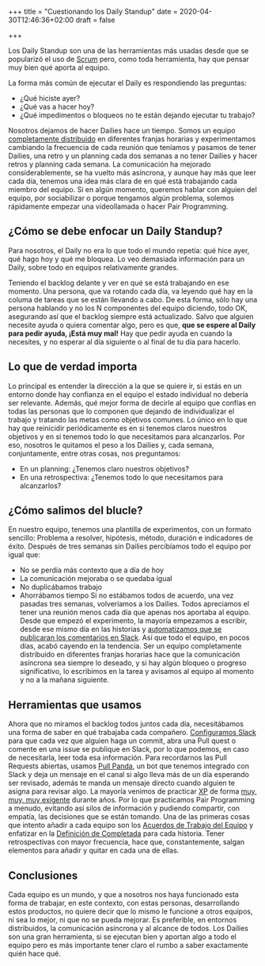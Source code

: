 +++
title = "Cuestionando los Daily Standup"
date = 2020-04-30T12:46:36+02:00
draft = false

+++

Los Daily Standup son una de las herramientas m&aacute;s usadas desde que se populariz&oacute; el uso de [Scrum](https://www.scrum.org/resources/what-is-a-daily-scrum) pero, como toda herramienta, hay que pensar muy bien qu&eacute; aporta al equipo.

La forma m&aacute;s com&uacute;n de ejecutar el Daily es respondiendo las preguntas:
* &iquest;Qu&eacute; hiciste ayer?
* &iquest;Qu&eacute; vas a hacer hoy?
* &iquest;Qu&eacute; impedimentos o bloqueos no te est&aacute;n dejando ejecutar tu trabajo?

Nosotros dejamos de hacer Dailies hace un tiempo.
Somos un equipo [completamente distribuido](https://timezone.io/team/spring-cloud-services) en diferentes franjas horarias y experimentamos cambiando la frecuencia de cada reuni&oacute;n que ten&iacute;amos y pasamos de tener Dailies, una retro y un planning cada dos semanas a no tener Dailies y hacer retros y planning cada semana.
La comunicaci&oacute;n ha mejorado considerablemente, se ha vuelto m&aacute;s as&iacute;ncrona, y aunque hay m&aacute;s que leer cada d&iacute;a, tenemos una idea m&aacute;s clara de en qu&eacute; est&aacute; trabajando cada miembro del equipo.
Si en alg&uacute;n momento, queremos hablar con alguien del equipo, por sociabilizar o porque tengamos alg&uacute;n problema, solemos r&aacute;pidamente empezar una videollamada o hacer Pair Programming.

## &iquest;C&oacute;mo se debe enfocar un Daily Standup?

Para nosotros, el Daily no era lo que todo el mundo repet&iacute;a: qu&eacute; hice ayer, qu&eacute; hago hoy y qu&eacute; me bloquea. Lo veo demasiada informaci&oacute;n para un Daily, sobre todo en equipos relativamente grandes.

Teniendo el backlog delante y ver en qu&eacute; se est&aacute; trabajando en ese momento.
Una persona, que va rotando cada d&iacute;a, va leyendo qu&eacute; hay en la columa de tareas que se est&aacute;n llevando a cabo. De esta forma, s&oacute;lo hay una persona hablando y no los N componentes del equipo diciendo, todo OK, asegurando as&iacute; que el backlog siempre est&aacute; actualizado. Salvo que alguien necesite ayuda o quiera comentar algo, pero es que, **que se espere al Daily para pedir ayuda, &iexcl;Est&aacute; muy mal!** Hay que pedir ayuda en cuando la necesites, y no esperar al d&iacute;a siguiente o al final de tu d&iacute;a para hacerlo.

## Lo que de verdad importa

Lo principal es entender la direcci&oacute;n a la que se quiere ir, si est&aacute;s en un entorno donde hay confianza en el equipo el estado individual no deber&iacute;a ser relevante. Adem&aacute;s, qu&eacute; mejor forma de decirle al equipo que conf&iacute;as en todas las personas que lo componen que dejando de individualizar el trabajo y tratando las metas como objetivos comunes.
Lo &uacute;nico en lo que hay que reinicidir peri&oacute;dicamente es en si tenemos claros nuestros objetivos y en si tenemos todo lo que necesitamos para alcanzarlos.
Por eso, nosotros le quitamos el peso a los Dailies y, cada semana, conjuntamente, entre otras cosas, nos preguntamos:
* En un planning: &iquest;Tenemos claro nuestros objetivos?
* En una retrospectiva: &iquest;Tenemos todo lo que necesitamos para alcanzarlos?

## &iquest;C&oacute;mo salimos del blucle?

En nuestro equipo, tenemos una plantilla de experimentos, con un formato sencillo:
Problema a resolver, hip&oacute;tesis, m&eacute;todo, duraci&oacute;n e indicadores de &eacute;xito.
Despu&eacute;s de tres semanas sin Dailies percib&iacute;amos todo el equipo por igual que:
* No se perd&iacute;a m&aacute;s contexto que a d&iacute;a de hoy
* La comunicaci&oacute;n mejoraba o se quedaba igual
* No duplic&aacute;bamos trabajo
* Ahorr&aacute;bamos tiempo
Si no est&aacute;bamos todos de acuerdo, una vez pasadas tres semanas, volver&iacute;amos a los Dailies. 
Todos apreciamos el tener una reuni&oacute;n menos cada d&iacute;a que apenas nos aportaba al equipo.
Desde que empez&oacute; el experimento, la mayor&iacute;a empezamos a escribir, desde ese mismo d&iacute;a en las historias y [automatizamos que se publicaran los comentarios en Slack](https://slack.github.com/). As&iacute; que todo el equipo, en pocos d&iacute;as, acab&oacute; cayendo en la tendencia.
Ser un equipo completamente distribuido en diferentes franjas horarias hace que la comunicaci&oacute;n as&iacute;ncrona sea siempre lo deseado, y si hay alg&uacute;n bloqueo o progreso significativo, lo escribimos en la tarea y avisamos al equipo al momento y no a la ma&ntilde;ana siguiente.

## Herramientas que usamos

Ahora que no miramos  el backlog todos juntos cada d&iacute;a, necesit&aacute;bamos una forma de saber en qu&eacute; trabajaba cada compa&ntilde;ero.
[Configuramos Slack](https://slack.github.com/) para que cada vez que alguien haga un commit, abra una Pull quest o comente en una issue se publique en Slack, por lo que podemos, en caso de necesitarla, leer toda esa informaci&oacute;n.
Para recordarnos las Pull Requests abiertas, usamos [Pull Panda](https://pullreminders.com), un bot que tenemos integrado con Slack y deja un mensaje en el canal si algo lleva m&aacute;s de un d&iacute;a esperando ser revisado, adem&aacute;s te manda un mensaje directo cuando alguien te asigna para revisar algo.
La mayor&iacute;a venimos de practicar [XP](https://en.wikipedia.org/wiki/Extreme_programming) de forma [muy, muy, muy exigente](https://builttoadapt.io/pivotal-labs-a-very-different-type-of-consultancy-9b47a27f0388) durante a&ntilde;os. Por lo que practicamos Pair Programming a menudo, evitando as&iacute; silos de informaci&oacute;n y pudiendo compartir, con empat&iacute;a, las decisiones que se est&aacute;n tomando.
Una de las primeras cosas que intento a&ntilde;adir a cada equipo son los [Acuerdos de Trabajo del Equipo](https://www.uvm.edu/sites/default/files/working-agreements-defined.pdf) y enfatizar en la [Definici&oacute;n de Completada](https://www.agilealliance.org/glossary/definition-of-done) para cada historia. Tener retrospectivas con mayor frecuencia, hace que, constantemente, salgan elementos para a&ntilde;adir y quitar en cada una de ellas.

## Conclusiones

Cada equipo es un mundo, y que a nosotros nos haya funcionado esta forma de trabajar, en este contexto, con estas personas, desarrollando estos productos, no quiere decir que lo mismo le funcione a otros equipos, ni sea lo mejor, ni que no se pueda mejorar.
Es preferible, en entornos distribuidos, la comunicaci&oacute;n as&iacute;ncrona y al alcance de todos.
Los Dailies son una gran herramienta, si se ejecutan bien y aportan algo a todo el equipo pero es m&aacute;s importante tener claro el rumbo a saber exactamente qui&eacute;n hace qu&eacute;.


